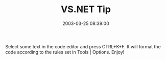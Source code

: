 ﻿---
layout: post
title: "VS.NET Tip"
comments: false
date: 2003-03-25 08:39:00
categories:
 - Technology
subtext-id: 5a51bc95-f664-4f1e-ab21-85c216797a3f
alias: /blog/VSNET-Tip.aspx
---


Select some text in the code editor and press CTRL+K+F. It will format the code according to the rules set in Tools | Options. Enjoy! 
